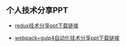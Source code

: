 ## 个人技术分享PPT

- [redux技术分享ppt下载链接](https://github.com/slashhuang/blog/blob/master/ppt-share/ppt-for-redux.key?raw=true)

- [webpack+gulp4自动化技术分享ppt下载链接](https://github.com/slashhuang/blog/blob/master/ppt-share/webpack-babel-gulp.key?raw=true)
